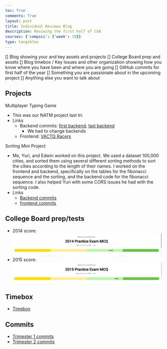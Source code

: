 ```yaml
---
toc: True
comments: True
layout: post
title: Individual Reviews Blog
description: Reviwing the first half of CSA
courses: {'compsci': {'week': 19}}
type: tangibles
---
```


[] Blog showing your and  key assets and projects
[] College Board prep and assets
[] Blog timebox / Key Issues and other organization showing how you know where you have been and where you are going 
[] GitHub commits for first half of the year
[] Something you are passionate about in the upcoming project
[] Anything else you want to talk about

## Projects
Multiplayer Typing Game
* This was our NATM project last tri. 
* Links
    * Backend commits: [first backend](https://github.com/BobTheFarmer/VACTQ-Backend/graphs/contributors?from=2023-09-24&to=2024-01-17&type=c), [last backend](https://github.com/BobTheFarmer/VACTQ-Backend4/graphs/contributors?from=2023-09-24&to=2024-01-17&type=c)
        * We had to change backends
    * Frontend: [VACTQ Racers](https://bobthefarmer.github.io/VACTQ-Typing-Game/)

Sorting Mini Project
* Me, Yuri, and Edwin worked on this project. We used a dataset 100,000 cities, and sorted them using several different sorting methods to sort the cities according to the length of their names. I worked on the frontend and backend, specifically on the tables for the fibonacci sequence and the sorting, and the backend code for the fibonacci sequence. I also helped Yuri with some CORS issues he had with the sorting code.
* Links
    * [Backend commits](https://github.com/SortingMiniProject/SpotifyBackend/graphs/contributors)
    * [frontend commits](https://github.com/SortingMiniProject/frontend/graphs/contributors)

## College Board prep/tests
* 2014 score: ![CB Score for 2014](../images/2014_score.png)
* 2015 score: ![CB Score for 2015](../images/score_2015.png)

## Timebox
* [Timebox](https://vineraj.github.io/CSAblog2.0/AD_compsci.html)

## Commits
* [Trimester 1 commits](https://github.com/VINERAJ/CSAblog/commits/main/)
* [Trimester 2 commits](https://github.com/VINERAJ/CSAblog2.0/commits/main/)
